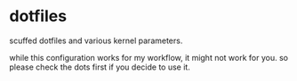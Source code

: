 # dotfiles
scuffed dotfiles and various kernel parameters.

while this configuration works for my workflow, it might not work for you. so please check the dots first if you decide to use it.

